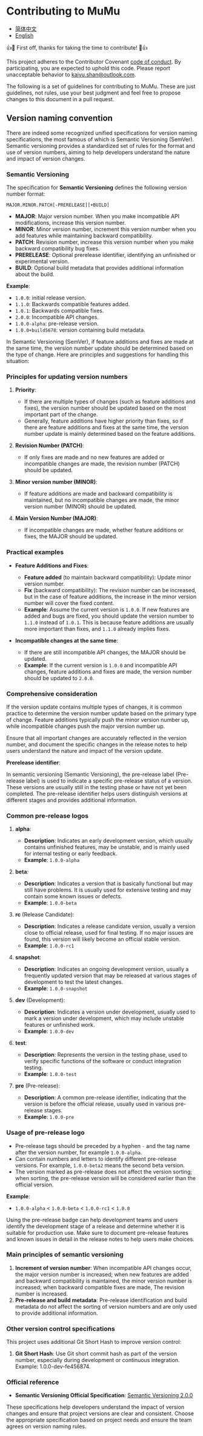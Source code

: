 # Contributing to MuMu

- [简体中文](CONTRIBUTING.zh_CN.md)
- [English](CONTRIBUTING.md)

👍🎉 First off, thanks for taking the time to contribute! 🎉👍

This project adheres to the Contributor Covenant [code of conduct](CODE_OF_CONDUCT.md).
By participating, you are expected to uphold this code. Please report unacceptable
behavior to kaiyu.shan@outlook.com.

The following is a set of guidelines for contributing to MuMu.
These are just guidelines, not rules, use your best judgment and feel free to
propose changes to this document in a pull request.

## Version naming convention

There are indeed some recognized unified specifications for version naming specifications, the most
famous of which is Semantic Versioning (SemVer). Semantic versioning provides a standardized set of
rules for the format and use of version numbers, aiming to help developers understand the nature and
impact of version changes.

### Semantic Versioning

The specification for **Semantic Versioning** defines the following version number format:

```
MAJOR.MINOR.PATCH[-PRERELEASE][+BUILD]
```

- **MAJOR**: Major version number. When you make incompatible API modifications, increase this
  version number.
- **MINOR**: Minor version number, increment this version number when you add features while
  maintaining backward compatibility.
- **PATCH**: Revision number, increase this version number when you make backward compatibility bug
  fixes.
- **PRERELEASE**: Optional prerelease identifier, identifying an unfinished or experimental version.
- **BUILD**: Optional build metadata that provides additional information about the build.

**Example**:

- `1.0.0`: initial release version.
- `1.1.0`: Backwards compatible features added.
- `1.0.1`: Backwards compatible fixes.
- `2.0.0`: Incompatible API changes.
- `1.0.0-alpha`: pre-release version.
- `1.0.0+build5678`: version containing build metadata.

In Semantic Versioning (SemVer), if feature additions and fixes are made at the same time, the
version number update should be determined based on the type of change. Here are principles and
suggestions for handling this situation:

### Principles for updating version numbers

1. **Priority**:
    - If there are multiple types of changes (such as feature additions and fixes), the version
      number should be updated based on the most important part of the change.
    - Generally, feature additions have higher priority than fixes, so if there are feature
      additions and fixes at the same time, the version number update is mainly determined based on
      the feature additions.

2. **Revision Number (PATCH)**:
    - If only fixes are made and no new features are added or incompatible changes are made, the
      revision number (PATCH) should be updated.

3. **Minor version number (MINOR)**:
    - If feature additions are made and backward compatibility is maintained, but no incompatible
      changes are made, the minor version number (MINOR) should be updated.

4. **Main Version Number (MAJOR)**:
    - If incompatible changes are made, whether feature additions or fixes, the MAJOR should be
      updated.

### Practical examples

- **Feature Additions and Fixes**:
    - **Feature added** (to maintain backward compatibility): Update minor version number.
    - **Fix** (backward compatibility): The revision number can be increased, but in the case of
      feature additions, the increase in the minor version number will cover the fixed content.
    - **Example**: Assume the current version is `1.0.0`. If new features are added and bugs are
      fixed, you should update the version number to `1.1.0` instead of `1.0.1`. This is because
      feature additions are usually more important than fixes, and `1.1.0` already implies fixes.

- **Incompatible changes at the same time**:
    - If there are still incompatible API changes, the MAJOR should be updated.
    - **Example**: If the current version is `1.0.0` and incompatible API changes, feature additions
      and fixes are made, the version number should be updated to `2.0.0`.

### Comprehensive consideration

If the version update contains multiple types of changes, it is common practice to determine the
version number update based on the primary type of change. Feature additions typically push the
minor version number up, while incompatible changes push the major version number up.

Ensure that all important changes are accurately reflected in the version number, and document the
specific changes in the release notes to help users understand the nature and impact of the version
update.

**Prerelease identifier**:

In semantic versioning (Semantic Versioning), the pre-release label (Pre-release label) is used to
indicate a specific pre-release status of a version. These versions are usually still in the testing
phase or have not yet been completed. The pre-release identifier helps users distinguish versions at
different stages and provides additional information.

### Common pre-release logos

1. **alpha**:
    - **Description**: Indicates an early development version, which usually contains unfinished
      features, may be unstable, and is mainly used for internal testing or early feedback.
    - **Example**: `1.0.0-alpha`

2. **beta**:
    - **Description**: Indicates a version that is basically functional but may still have problems.
      It is usually used for extensive testing and may contain some known issues or defects.
    - **Example**: `1.0.0-beta`

3. **rc** (Release Candidate):
    - **Description**: Indicates a release candidate version, usually a version close to official
      release, used for final testing. If no major issues are found, this version will likely become
      an official stable version.
    - **Example**: `1.0.0-rc1`

4. **snapshot**:
    - **Description**: Indicates an ongoing development version, usually a frequently updated
      version that may be released at various stages of development to test the latest changes.
    - **Example**: `1.0.0-snapshot`

5. **dev** (Development):
    - **Description**: Indicates a version under development, usually used to mark a version under
      development, which may include unstable features or unfinished work.
    - **Example**: `1.0.0-dev`

6. **test**:
    - **Description**: Represents the version in the testing phase, used to verify specific
      functions of the software or conduct integration testing.
    - **Example**: `1.0.0-test`

7. **pre** (Pre-release):
    - **Description**: A common pre-release identifier, indicating that the version is before the
      official release, usually used in various pre-release stages.
    - **Example**: `1.0.0-pre`

### Usage of pre-release logo

- Pre-release tags should be preceded by a hyphen `-` and the tag name after the version number, for
  example `1.0.0-alpha`.
- Can contain numbers and letters to identify different pre-release versions. For example,
  `1.0.0-beta2` means the second beta version.
- The version marked as pre-release does not affect the version sorting; when sorting, the
  pre-release version will be considered earlier than the official version.

**Example**:

- `1.0.0-alpha` < `1.0.0-beta` < `1.0.0-rc1` < `1.0.0`

Using the pre-release badge can help development teams and users identify the development stage of a
release and determine whether it is suitable for production use. Make sure to document pre-release
features and known issues in detail in the release notes to help users make choices.

### Main principles of semantic versioning

1. **Increment of version number**: When incompatible API changes occur, the major version number is
   increased; when new features are added and backward compatibility is maintained, the minor
   version number is increased; when backward compatible fixes are made, The revision number is
   increased.
2. **Pre-release and build metadata**: Pre-release identification and build metadata do not affect
   the sorting of version numbers and are only used to provide additional information.

### Other version control specifications

This project uses additional Git Short Hash to improve version control:

1. **Git Short Hash**: Use Git short commit hash as part of the version number, especially during
   development or continuous integration. Example: 1.0.0-dev-fe456874.

### Official reference

- **Semantic Versioning Official Specification**: [Semantic Versioning 2.0.0](https://semver.org/)

These specifications help developers understand the impact of version changes and ensure that
project versions are clear and consistent. Choose the appropriate specification based on project
needs and ensure the team agrees on version naming rules.
